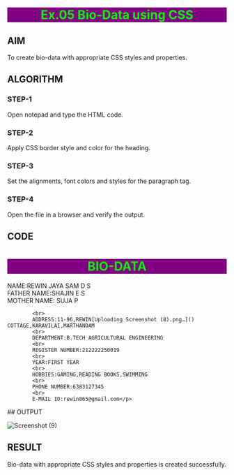 # Ex.05 Bio-Data using CSS
## AIM
  To create bio-data with appropriate CSS styles and properties.

## ALGORITHM
### STEP-1
  Open notepad and type the HTML code.

### STEP-2
  Apply CSS border style and color for the heading.

### STEP-3
  Set the alignments, font colors and styles for the paragraph tag.

### STEP-4
  Open the file in a browser and verify the output.
  
## CODE
<html>
<head>
<style type = "text/css">
h1
  {
   background-color:purple;
    color:lime;
    text-align:center;
  }


p
   {
    text-align:left;
    border-bottom-style:dashed;
    border-top-style:solid; 
    border-left-style:double; 
    border-right-style:groove;
    border-width:25px;
    font :Times Newroman;
    border-bottom-color:cyan;
    border-top-color:yellow;
    border-left-color:red; 
    border-right-color:blue;
   }
</style>
</head>
<body>
            <h1>BIO-DATA</h1>
<p>    
            NAME:REWIN JAYA SAM D S
            <br>
            FATHER NAME:SHAJIN E S
            <br>
            MOTHER NAME: SUJA P

            <br>
            ADDRESS:11-96,REWIN[Uploading Screenshot (8).png…]() COTTAGE,KARAVILAI,MARTHANDAM
            <br>
            DEPARTMENT:B.TECH AGRICULTURAL ENGINEERING
            <br>
            REGISTER NUMBER:212222250019
            <br>
            YEAR:FIRST YEAR
            <br>
            HOBBIES:GAMING,READING BOOKS,SWIMMING
            <br>
            PHONE NUMBER:6383127345
            <br>
            E-MAIL ID:rewin865@gmail.com</p>
</body>
</html>
## OUTPUT

![Screenshot (9)](https://github.com/DSREWINJAYASAMSHAJIN/Ex05_Web-Design/assets/127816515/b4f17f71-7a1e-465c-8493-fa6f78abca56)


## RESULT
  Bio-data with appropriate CSS styles and properties is created successfully.
